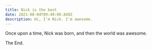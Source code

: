 ```yaml
---
title: Nick is the best
date: 2021-08-04T09:49:09.849Z
description: Hi, I'm Nick. I'm awesome.
---
```

Once upon a time, Nick was born, and then the world was awesome.



The End.